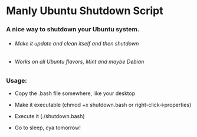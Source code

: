 # Manly Ubuntu Shutdown Script

### A nice way to shutdown your Ubuntu system.
* ###### Make it update and clean itself and then shutdown
* ###### Works on all Ubuntu flavors, Mint and maybe Debian


### Usage: 

* Copy the .bash file somewhere, like your desktop

* Make it executable (chmod +x shutdown.bash or right-click->properties)

* Execute it (./shutdown.bash)

* Go to sleep, cya tomorrow!
